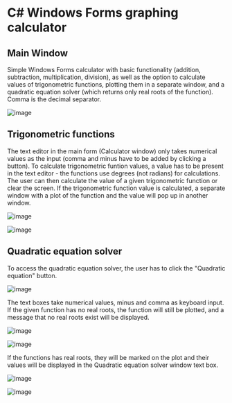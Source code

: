 # C# Windows Forms graphing calculator

## Main Window
Simple Windows Forms calculator with basic functionality (addition, subtraction, multiplication, division), as well as the option to calculate values of trigonometric functions, plotting them in a separate window, and a quadratic equation solver (which returns only real roots of the function). Comma is the decimal separator.

![image](https://github.com/nuenen313/graphing-calculator/assets/129689130/d4e83355-db16-4dc3-8d2d-d68eb3af2612)


## Trigonometric functions
The text editor in the main form (Calculator window) only takes numerical values as the input (comma and minus have to be added by clicking a button). To calculate trigonometric funtion values, a value has to be present in the text editor - the functions use degrees (not radians) for calculations. The user can then calculate the value of a given trigonometric function or clear the screen. If the trigonometric function value is calculated, a separate window with a plot of the function and the value will pop up in another window. 

![image](https://github.com/nuenen313/plotting-calculator/assets/129689130/0cf568be-8ca7-4a66-87a1-b99c4edd3ce5)

![image](https://github.com/nuenen313/graphing-calculator/assets/129689130/642ab24c-dc18-43ac-9999-c122ff8fb04a)



## Quadratic equation solver
To access the quadratic equation solver, the user has to click the "Quadratic equation" button. 

![image](https://github.com/nuenen313/plotting-calculator/assets/129689130/7b0cc782-0819-47be-a26b-c130ad1c95d4)


The text boxes take numerical values, minus and comma as keyboard input. If the given function has no real roots, the function will still be plotted, and a message that no real roots exist will be displayed.


![image](https://github.com/nuenen313/plotting-calculator/assets/129689130/95944a19-4767-4eb7-b20e-40ca5a316506)

![image](https://github.com/nuenen313/plotting-calculator/assets/129689130/46bf934b-e68b-4b2c-8a86-fdc1c2f89031)


If the functions has real roots, they will be marked on the plot and their values will be displayed in the Quadratic equation solver window text box.

![image](https://github.com/nuenen313/plotting-calculator/assets/129689130/d1e6c131-8455-4ffc-a898-8d83dfaef623)

![image](https://github.com/nuenen313/plotting-calculator/assets/129689130/32f023e3-f3fd-463b-aa16-6ddcc7644829)


